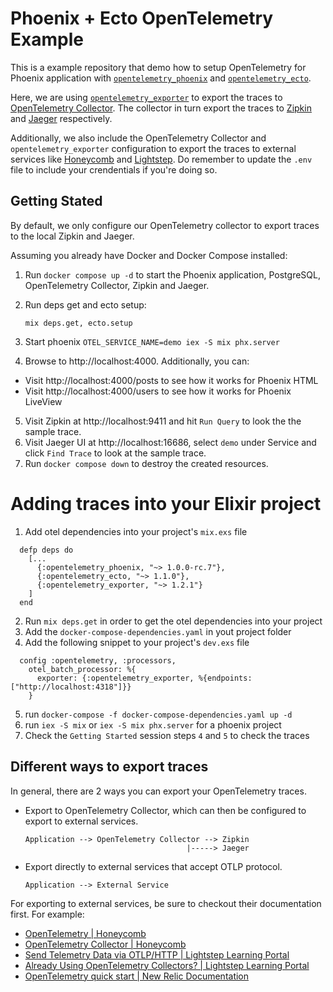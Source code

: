# Phoenix + Ecto OpenTelemetry Example

This is a example repository that demo how to setup OpenTelemetry for Phoenix application
with [`opentelemetry_phoenix`][0] and [`opentelemetry_ecto`][1].

Here, we are using [`opentelemetry_exporter`][2] to export the traces to [
OpenTelemetry Collector][3]. The collector in turn export the traces to [Zipkin][4] and [
Jaeger][5] respectively.

Additionally, we also include the OpenTelemetry Collector and
`opentelemetry_exporter` configuration to
export the traces to external services like [Honeycomb](https://www.honeycomb.io/) and
[Lightstep](https://lightstep.com/). Do remember to update the `.env` file to
include your crendentials if you're doing so.

## Getting Stated

By default, we only configure our OpenTelemetry collector to export traces to
the local Zipkin and Jaeger.

Assuming you already have Docker and Docker Compose installed:

1. Run `docker compose up -d` to start the Phoenix application, PostgreSQL,
   OpenTelemetry Collector, Zipkin and Jaeger.
2. Run deps get and ecto setup:
   ```
   mix deps.get, ecto.setup
   ```
3. Start phoenix `OTEL_SERVICE_NAME=demo iex -S mix phx.server`

4. Browse to http://localhost:4000. Additionally, you can:

- Visit http://localhost:4000/posts to see how it works for Phoenix HTML
- Visit http://localhost:4000/users to see how it works for Phoenix LiveView

5. Visit Zipkin at http://localhost:9411 and hit `Run Query` to look the the sample trace.
6. Visit Jaeger UI at http://localhost:16686, select `demo` under Service and click `Find Trace` to
   look at the sample trace.
7. Run `docker compose down` to destroy the created resources.

# Adding traces into your Elixir project

1. Add otel dependencies into your project's `mix.exs` file
```
  defp deps do
    [...
      {:opentelemetry_phoenix, "~> 1.0.0-rc.7"},
      {:opentelemetry_ecto, "~> 1.1.0"},
      {:opentelemetry_exporter, "~> 1.2.1"}
    ]
  end
```
2. Run `mix deps.get` in order to get the otel dependencies into your project
3. Add the `docker-compose-dependencies.yaml` in yout project folder
4. Add the following snippet to your project's `dev.exs` file
```
  config :opentelemetry, :processors,
    otel_batch_processor: %{
      exporter: {:opentelemetry_exporter, %{endpoints: ["http://localhost:4318"]}}
    }
```
5. run `docker-compose -f docker-compose-dependencies.yaml up -d`
6. run `iex -S mix` or `iex -S mix phx.server` for a phoenix project
7. Check the `Getting Started` session steps `4` and `5` to check the traces


## Different ways to export traces

In general, there are 2 ways you can export your OpenTelemetry traces.

- Export to OpenTelemetry Collector, which can then be configured to export to
  external services.

  ```
  Application --> OpenTelemetry Collector --> Zipkin
                                      |-----> Jaeger
  ```

- Export directly to external services that accept OTLP protocol.

  ```
  Application --> External Service
  ```

For exporting to external services, be sure to checkout their
documentation first. For example:

- [OpenTelemetry | Honeycomb](https://docs.honeycomb.io/getting-data-in/opentelemetry/)
- [OpenTelemetry Collector | Honeycomb](https://docs.honeycomb.io/getting-data-in/opentelemetry/otel-collector/)
- [Send Telemetry Data via OTLP/HTTP | Lightstep Learning Portal](https://docs.lightstep.com/docs/send-otlp-over-http-to-lightstep)
- [Already Using OpenTelemetry Collectors? | Lightstep Learning Portal](https://docs.lightstep.com/docs/already-using-collectors)
- [OpenTelemetry quick start | New Relic Documentation](https://docs.newrelic.com/docs/more-integrations/open-source-telemetry-integrations/opentelemetry/opentelemetry-quick-start)

[0]: https://hex.pm/packages/opentelemetry_phoenix
[1]: https://hex.pm/packages/opentelemetry_ecto
[2]: https://hex.pm/packages/opentelemetry_exporter
[3]: https://github.com/open-telemetry/opentelemetry-collector/
[4]: https://zipkin.io/
[5]: https://www.jaegertracing.io/
